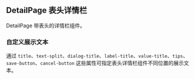 <div class="demo-header">
<p class="overviewicon">
  <span class="wapi-form-usercontact"/>
</p>

## DetailPage 表头详情栏

<nova-uxlink widget-name="DetailPage"></nova-uxlink>

DetailPage 带表头的详情栏组件。
</div>

### 自定义展示文本

通过 `title`、`text-split`、`dialog-title`、`label-title`、`value-title`、`tips`、`save-button`、`cancel-button` 这些属性可指定表头详情栏组件不同位置的展示文本。

<nova-demo-view link="detail-page/custom-show-text"></nova-demo-view>

<br>
